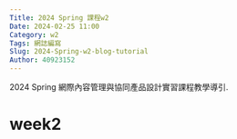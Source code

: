 ```yaml
---
Title: 2024 Spring 課程w2
Date: 2024-02-25 11:00
Category: w2
Tags: 網誌編寫
Slug: 2024-Spring-w2-blog-tutorial
Author: 40923152
---
```


2024 Spring 網際內容管理與協同產品設計實習課程教學導引.

<!-- PELICAN_END_SUMMARY -->

# week2